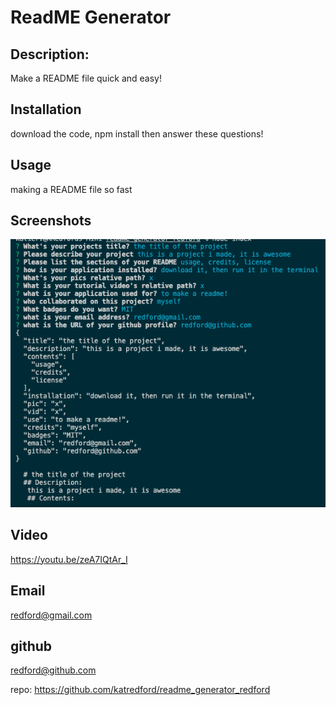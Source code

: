 
  # ReadME Generator
  ## Description: 
   Make a README file quick and easy! 

   
  ## Installation
  download the code, npm install then answer these questions!
  ## Usage
  making a README file so fast
  ## Screenshots
  ![Alt text](readmeScreenShot.png?raw=true "Title")
  ## Video

https://youtu.be/zeA7IQtAr_I

  ## Email
  redford@gmail.com
  ## github
  redford@github.com

repo: https://github.com/katredford/readme_generator_redford

  

  
